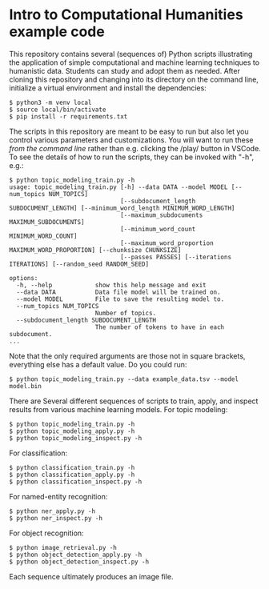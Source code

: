 # Intro to Computational Humanities example code

This repository contains several (sequences of) Python scripts illustrating the application of simple computational and machine learning techniques to humanistic data.  Students can study and adopt them as needed.  After cloning this repository and changing into its directory on the command line, initialize a virtual environment and install the dependencies:

```
$ python3 -m venv local
$ source local/bin/activate
$ pip install -r requirements.txt
```

The scripts in this repository are meant to be easy to run but also let you control various parameters and customizations.  You will want to run these *from the command line* rather than e.g. clicking the /play/ button in VSCode.  To see the details of how to run the scripts, they can be invoked with "-h", e.g.:

```
$ python topic_modeling_train.py -h
usage: topic_modeling_train.py [-h] --data DATA --model MODEL [--num_topics NUM_TOPICS]
                               [--subdocument_length SUBDOCUMENT_LENGTH] [--minimum_word_length MINIMUM_WORD_LENGTH]
                               [--maximum_subdocuments MAXIMUM_SUBDOCUMENTS]
                               [--minimum_word_count MINIMUM_WORD_COUNT]
                               [--maximum_word_proportion MAXIMUM_WORD_PROPORTION] [--chunksize CHUNKSIZE]
                               [--passes PASSES] [--iterations ITERATIONS] [--random_seed RANDOM_SEED]

options:
  -h, --help            show this help message and exit
  --data DATA           Data file model will be trained on.
  --model MODEL         File to save the resulting model to.
  --num_topics NUM_TOPICS
                        Number of topics.
  --subdocument_length SUBDOCUMENT_LENGTH
                        The number of tokens to have in each subdocument.
...
```

Note that the only required arguments are those not in square brackets, everything else has a default value.  Do you could run:

```
$ python topic_modeling_train.py --data example_data.tsv --model model.bin
```

There are Several different sequences of scripts to train, apply, and inspect results from various machine learning models.  For topic modeling:

```
$ python topic_modeling_train.py -h
$ python topic_modeling_apply.py -h
$ python topic_modeling_inspect.py -h
```

For classification:

```
$ python classification_train.py -h
$ python classification_apply.py -h
$ python classification_inspect.py -h
```

For named-entity recognition:

```
$ python ner_apply.py -h
$ python ner_inspect.py -h
```

For object recognition:

```
$ python image_retrieval.py -h
$ python object_detection_apply.py -h
$ python object_detection_inspect.py -h
```

Each sequence ultimately produces an image file.

